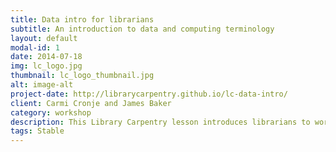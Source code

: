 ```yaml
---
title: Data intro for librarians
subtitle: An introduction to data and computing terminology
layout: default
modal-id: 1
date: 2014-07-18
img: lc_logo.jpg
thumbnail: lc_logo_thumbnail.jpg
alt: image-alt
project-date: http://librarycarpentry.github.io/lc-data-intro/
client: Carmi Cronje and James Baker
category: workshop
description: This Library Carpentry lesson introduces librarians to working with data. At the conclusion of the lesson you will&#58; understand terms, phrases, and concepts in software development and data science; identify and use best practice in data structures; use regular expressions in searches.
tags: Stable
---
```

